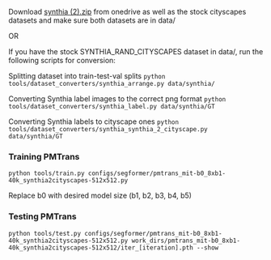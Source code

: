 Download [synthia (2).zip](https://sutdapac-my.sharepoint.com/:u:/g/personal/benjamin_luo_mymail_sutd_edu_sg/EXzLQluN-UVFstjYHwxlrQIBTyJFVTfIJi6jn_KYgC1wZw?e=Ljzimz) from onedrive as well as the stock cityscapes datasets and make sure both datasets are in data/

OR

If you have the stock SYNTHIA_RAND_CITYSCAPES dataset in data/, run the following scripts for conversion:

Splitting dataset into train-test-val splits ```python tools/dataset_converters/synthia_arrange.py data/synthia/```

Converting Synthia label images to the correct png format ```python tools/dataset_converters/synthia_label.py data/synthia/GT```

Converting Synthia labels to cityscape ones ```python tools/dataset_converters/synthia_synthia_2_cityscape.py data/synthia/GT```



### Training PMTrans

```python tools/train.py configs/segformer/pmtrans_mit-b0_8xb1-40k_synthia2cityscapes-512x512.py```

Replace b0 with desired model size (b1, b2, b3, b4, b5)

### Testing PMTrans

```python tools/test.py configs/segformer/pmtrans_mit-b0_8xb1-40k_synthia2cityscapes-512x512.py work_dirs/pmtrans_mit-b0_8xb1-40k_synthia2cityscapes-512x512/iter_[iteration].pth --show```

